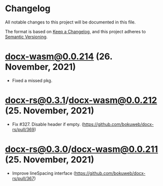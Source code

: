 # Changelog

All notable changes to this project will be documented in this file.

The format is based on [Keep a Changelog](https://keepachangelog.com/en/1.0.0/),
and this project adheres to [Semantic Versioning](https://semver.org/spec/v2.0.0.html).

# docx-wasm@0.0.214 (26. November, 2021)

- Fixed a missed pkg.

# docx-rs@0.3.1/docx-wasm@0.0.212 (25. November, 2021)

- Fix #327. Disable header if empty. (https://github.com/bokuweb/docx-rs/pull/369)

# docx-rs@0.3.0/docx-wasm@0.0.211 (25. November, 2021)

- Improve lineSpacing interface (https://github.com/bokuweb/docx-rs/pull/367)
